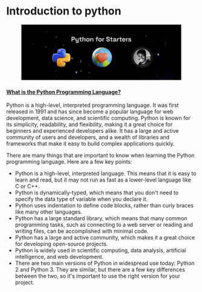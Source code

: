 # Introduction to python

<figure><img src="../.gitbook/assets/python.png" alt=""><figcaption></figcaption></figure>

#### [What is the Python Programming Language?](broken-reference) <a href="#what-is-the-python-programming-language" id="what-is-the-python-programming-language"></a>

Python is a high-level, interpreted programming language. It was first released in 1991 and has since become a popular language for web development, data science, and scientific computing. Python is known for its simplicity, readability, and flexibility, making it a great choice for beginners and experienced developers alike. It has a large and active community of users and developers, and a wealth of libraries and frameworks that make it easy to build complex applications quickly.

There are many things that are important to know when learning the Python programming language. Here are a few key points:

* Python is a high-level, interpreted language. This means that it is easy to learn and read, but it may not run as fast as a lower-level language like C or C++.
* Python is dynamically-typed, which means that you don't need to specify the data type of variable when you declare it.
* Python uses indentation to define code blocks, rather than curly braces like many other languages.
* Python has a large standard library, which means that many common programming tasks, such as connecting to a web server or reading and writing files, can be accomplished with minimal code.
* Python has a large and active community, which makes it a great choice for developing open-source projects.
* Python is widely used in scientific computing, data analysis, artificial intelligence, and web development.
* There are two main versions of Python in widespread use today: Python 2 and Python 3. They are similar, but there are a few key differences between the two, so it's important to use the right version for your project.


